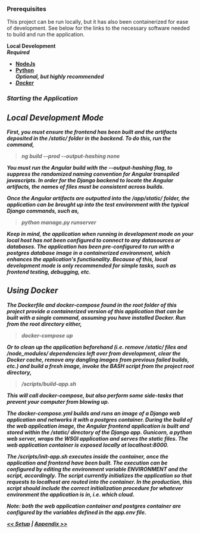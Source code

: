 ### Prerequisites

This project can be run locally, but it has also been containerized for ease of development. See below for the links to the necessary software needed to build and run the application. 

<b>Local Development<b><br>
<i>Required</i>
- [NodeJs]()
- [Python]()<br>
<i>Optional, but highly recommended<i>
- [Docker]()

### Starting the Application

## Local Development Mode

First, you must ensure the frontend has been built and the artifacts deposited in the <i>/static/</i> folder in the backend. To do this, run the command,

> ng build --prod --output-hashing none

You <b>must</b> run the Angular build with the <i>--output-hashing</i> flag, to suppress the randomized naming convention for Angular transpiled javascripts. In order for the Django backend to locate the Angular artifacts, the names of files must be consistent across builds.

Once the Angular artifacts are outputted into the <i>/app/static/</i> folder, the application can be brought up into the test environment with the typical Django commands, such as,

> python manage.py runserver

Keep in mind, the application when running in development mode on your local host has not been configured to connect to any datasources or databases. The application has been pre-configured to run with a <b>postgres</b> database image in a containerized environment, which enhances the application's functionality. Because of this, local development mode is only recommended for simple tasks, such as frontend testing, debugging, etc. 

## Using Docker

The <i>Dockerfile</i> and <i>docker-compose</i> found in the root folder of this project provide a containerized version of this application that can be built with a single command, assuming you have installed <b>Docker</b>. Run from the root directory either,

> docker-compose up

Or to clean up the application beforehand (i.e. remove <i>/static/</i> files and <i>/node_modules/</i> dependencies left over from development, clear the Docker cache, remove any dangling images from previous failed builds, etc.) and build a fresh image, invoke the BASH script from the project root directory,

> /scripts/build-app.sh

This will call <i>docker-compose</i>, but also perform some side-tasks that prevent your computer from blowing up. 

The <i>docker-compose.yml</i> builds and runs an image of a Django web application and networks it with a <b>postgres</b> container. During the build of the web application image, the Angular frontend application is built and stored within the <i>/static/</i> directory of the Django app. <b>Gunicorn</b>, a python web server, wraps the WSGI application and serves the static files. The web application container is exposed locally at <i>localhost:8000</i>. 

The <i>/scripts/init-app.sh</i> executes inside the container, once the application and frontend have been built. The execution can be configured by editing the environment variable <b>ENVIRONMENT</b> and the script, accordingly. The script currently initializes the application so that requests to <i>localhost</i> are routed into the container. In the production, this script should include the correct initialization procedure for whatever environment the application is in, i.e. which cloud.

Note: both the web application container and <b>postgres</b> container are configured by the variables defined in the <i>app.env</i> file. 

[<< Setup](SETUP.md) | [Appendix >>](APPENDIX.md)

